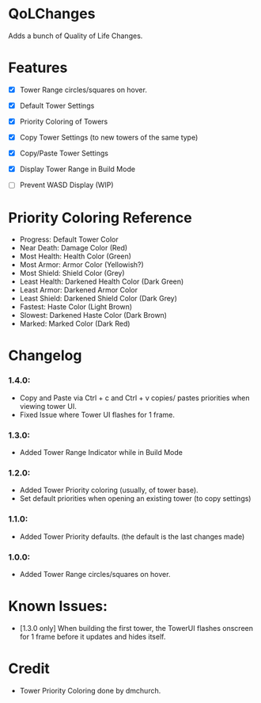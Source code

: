 # QoLChanges

Adds a bunch of Quality of Life Changes.

# Features
- [X] Tower Range circles/squares on hover.
- [X] Default Tower Settings
- [X] Priority Coloring of Towers
- [X] Copy Tower Settings (to new towers of the same type)
- [X] Copy/Paste Tower Settings
- [X] Display Tower Range in Build Mode
- [ ] Prevent WASD Display (WIP)


# Priority Coloring Reference 
- Progress: Default Tower Color
- Near Death: Damage Color (Red)
- Most Health: Health Color (Green)
- Most Armor: Armor Color (Yellowish?)
- Most Shield: Shield Color (Grey)
- Least Health: Darkened Health Color (Dark Green)
- Least Armor: Darkened Armor Color
- Least Shield: Darkened Shield Color (Dark Grey)
- Fastest: Haste Color (Light Brown)
- Slowest: Darkened Haste Color (Dark Brown)
- Marked: Marked Color (Dark Red)

# Changelog
### 1.4.0:
- Copy and Paste via Ctrl + c and Ctrl + v copies/ pastes priorities when viewing tower UI.
- Fixed Issue where Tower UI flashes for 1 frame.
### 1.3.0:
- Added Tower Range Indicator while in Build Mode
### 1.2.0:
- Added Tower Priority coloring (usually, of tower base).
- Set default priorities when opening an existing tower (to copy settings)
### 1.1.0:
- Added Tower Priority defaults. (the default is the last changes made)
### 1.0.0:
- Added Tower Range circles/squares on hover.

# Known Issues:
- [1.3.0 only] When building the first tower, the TowerUI flashes onscreen for 1 frame before it updates and hides itself. 

# Credit
- Tower Priority Coloring done by dmchurch.
